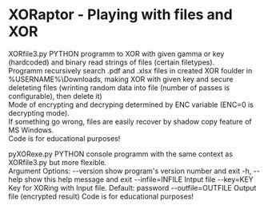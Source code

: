 # XORaptor - Playing with files and XOR

XORfile3.py
PYTHON programm to XOR with given gamma or key (hardcoded) and binary read strings of files (certain filetypes). <br />
Programm recursively search .pdf and .xlsx files in created XOR foulder in %USERNAME%\Downloads, 
making XOR with given key and secure deleteting files (wrinting random data into file (number of passes is configurable), then delete it) <br />
Mode of encrypting and decryping determined by ENC variable (ENC=0 is decrypting mode). <br />
If something go wrong, files are easily recover by shadow copy feature of MS Windows. <br />
Code is for educational purposes!

pyXORexe.py
PYTHON console programm with the same context as XORfile3.py but more flexible.<br />
Argument Options:
  --version          show program's version number and exit
  -h, --help         show this help message and exit
  --infile=INFILE    Intput file
  --key=KEY          Key for XORing with Input file. Default: password
  --outfile=OUTFILE  Output file (encrypted result)
Code is for educational purposes!
